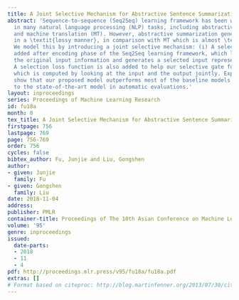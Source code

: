 ```yaml
---
title: A Joint Selective Mechanism for Abstractive Sentence Summarization
abstract: 'Sequence-to-sequence (Seq2Seq) learning framework has been widely used
  in many natural language processing (NLP) tasks, including abstractive summarization
  and machine translation (MT). However, abstractive summarization generates the output
  in a \textit{lossy manner}, in comparison with MT which is almost \textit{loss-less}.
  We model this by introducing a joint selective mechanism: (i) A selective gate is
  added after encoding phase of the Seq2Seq learning framework, which learns to tailor
  the original input information and generates a selected input representation. (ii)
  A selection loss function is also added to help our selective gate function well,
  which is computed by looking at the input and the output jointly. Experimental results
  show that our proposed model outperforms most of the baseline models and is comparable
  to the state-of-the-art model in automatic evaluations.'
layout: inproceedings
series: Proceedings of Machine Learning Research
id: fu18a
month: 0
tex_title: A Joint Selective Mechanism for Abstractive Sentence Summarization
firstpage: 756
lastpage: 769
page: 756-769
order: 756
cycles: false
bibtex_author: Fu, Junjie and Liu, Gongshen
author:
- given: Junjie
  family: Fu
- given: Gongshen
  family: Liu
date: 2018-11-04
address: 
publisher: PMLR
container-title: Proceedings of The 10th Asian Conference on Machine Learning
volume: '95'
genre: inproceedings
issued:
  date-parts:
  - 2018
  - 11
  - 4
pdf: http://proceedings.mlr.press/v95/fu18a/fu18a.pdf
extras: []
# Format based on citeproc: http://blog.martinfenner.org/2013/07/30/citeproc-yaml-for-bibliographies/
---
```

